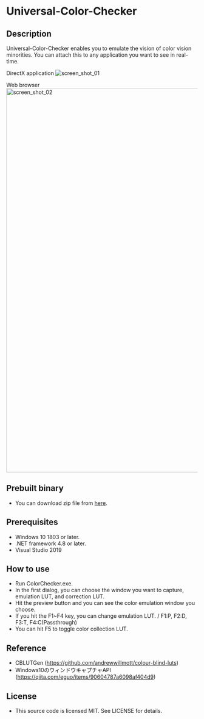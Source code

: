 # Universal-Color-Checker

## Description
Universal-Color-Checker enables you to emulate the vision of color vision minorities.
You can attach this to any application you want to see in real-time.

DirectX application
![screen_shot_01](https://user-images.githubusercontent.com/492709/117237906-dcd86b00-ae66-11eb-959f-30276ca0f000.png)

Web browser
<img width="1008" alt="screen_shot_02" src="https://user-images.githubusercontent.com/492709/117237918-e19d1f00-ae66-11eb-95aa-f85dcb0df7ca.png">


## Prebuilt binary
* You can download zip file from [here](https://github.com/oteguro/Universal-Color-Checker/releases/download/0.01/Universal-Color-Checker.zip "zipfile").

## Prerequisites
* Windows 10 1803 or later.
* .NET framework 4.8 or later.
* Visual Studio 2019

## How to use
* Run ColorChecker.exe.
* In the first dialog, you can choose the window you want to capture, emulation LUT, and correction LUT.
* Hit the preview button and you can see the color emulation window you choose.
* If you hit the F1~F4 key, you can change emulation LUT. / F1:P, F2:D, F3:T, F4:C(Passthrough)
* You can hit F5 to toggle color collection LUT.

## Reference
* CBLUTGen (https://github.com/andrewwillmott/colour-blind-luts)
* Windows10のウィンドウキャプチャAPI (https://qiita.com/eguo/items/90604787a6098af404d9)

## License
* This source code is licensed MIT. See LICENSE for details.

